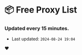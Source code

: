 # :package: Free Proxy List
### Updated every 15 minutes.

- Last updated: `2024-08-24 19:04`

:heart:

